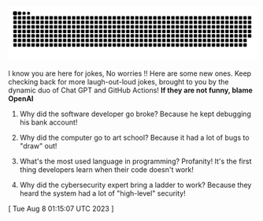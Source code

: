 <picture>
  <source media="(prefers-color-scheme: dark)" srcset="https://raw.githubusercontent.com/platane/platane/output/github-contribution-grid-snake-dark.svg">
  <source media="(prefers-color-scheme: light)" srcset="https://raw.githubusercontent.com/platane/platane/output/github-contribution-grid-snake.svg">
  <img alt="github contribution grid snake animation" src="https://raw.githubusercontent.com/platane/platane/output/github-contribution-grid-snake.svg">
</picture>


I know you are here for jokes, No worries !!
Here are some new ones. Keep checking back for more laugh-out-loud jokes, brought to you by the dynamic duo of Chat GPT and GitHub Actions! __If they are not funny, blame OpenAI__
 
1. Why did the software developer go broke? Because he kept debugging his bank account!

2. Why did the computer go to art school? Because it had a lot of bugs to "draw" out!

3. What's the most used language in programming? Profanity! It's the first thing developers learn when their code doesn't work!

4. Why did the cybersecurity expert bring a ladder to work? Because they heard the system had a lot of "high-level" security!
 
[ 
Tue Aug  8 01:15:07 UTC 2023
 ]
